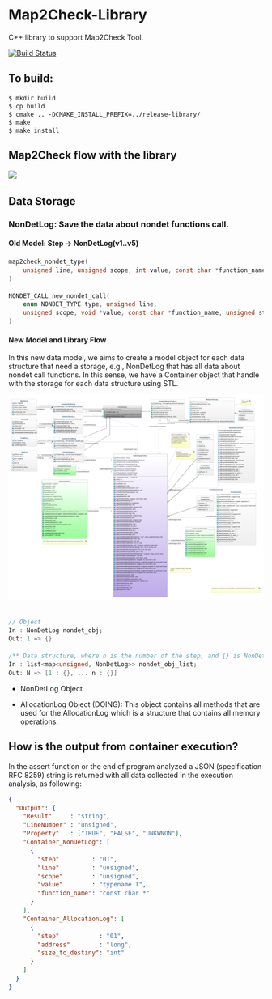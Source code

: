 # Map2Check-Library
C++ library to support Map2Check Tool.

[![Build Status](https://travis-ci.org/hbgit/map2check-library.svg?branch=master)](https://travis-ci.org/hbgit/map2check-library)

## To build:
```Console
$ mkdir build
$ cp build
$ cmake .. -DCMAKE_INSTALL_PREFIX=../release-library/
$ make
$ make install
```

<!-- Using https://mermaidjs.github.io/mermaid-live-editor -->

## Map2Check flow with the library

[![](https://mermaid.ink/img/eyJjb2RlIjoiZ3JhcGggTFIgICAgIFxuICAgIEFbQyBDb2RlXTo6OnNvbWVjbGFzcyAtLT4gQihDbGFuZylcbiAgICBzdWJncmFwaCBMTFZNIGJ1aWxkICAgIFxuICAgIEIgLS0-IENbQml0Y29kZS5iY10gICAgXG4gICAgZW5kXG4gICAgc3ViZ3JhcGggTWFwMkNoZWNrIFBBU1MgQ29kZSBUcmFuc2Zvcm1hdGlvblxuICAgIEMgLS0-IEMxKENoZWNrIENvZGUgUHJvZmlsZSlcbiAgICBDMSAtLT4gQzIoR2VuZXJhdGUgTWljcm8tY29kZSlcbiAgICBDMSAtLT4gQzMoQ29kZSBJbnN0cnVtZW50YXRpb24pXG4gICAgZW5kXG4gICAgc3ViZ3JhcGggRXhlY3V0aW9uIEFuYWx5c2lzXG4gICAgRChsaWJtYXAyY2hlY2suYSkgLS0-IEMyXG4gICAgRCAtLT4gQzMgICAgICAgIFxuICAgIEMyIC0tPkZbTmV3IEJpdGNvZGUuYmNdXG4gICAgQzMgLS0-RltOZXcgQml0Y29kZS5iY11cbiAgICBGLS0-RjEoRnV6emVyIFJ1bilcbiAgICBGMS0tPkZcbiAgICBGLS0-RjIoS0xFRSBSdW4pICBcbiAgICBGMi0tPkYgIFxuICAgIGVuZFxuICAgIHN1YmdyYXBoIFJlc3VsdCBBbmFseXNpc1xuICAgIEYtLT5HKENoZWNrIFByb3BlcnR5IExvZylcbiAgICBHLS0-RzF7Q2hlY2sgUmVzdWx0fVxuICAgIEcxLS0-RzJbVFJVRV06Ojpzb21lY2xhc3NcbiAgICBHMS0tPkczW0ZBTFNFXTo6OnNvbWVjbGFzc1xuICAgIEcxLS0-RzRbVU5LTk9XTl06Ojpzb21lY2xhc3NcbiAgICBlbmQgIFxuXG4gICAgY2xhc3NEZWYgc29tZWNsYXNzIGZpbGw6I2Y5Njtcblx0XHRcdFx0XHQiLCJtZXJtYWlkIjp7InRoZW1lIjoiZGVmYXVsdCJ9LCJ1cGRhdGVFZGl0b3IiOmZhbHNlfQ)](https://mermaid-js.github.io/mermaid-live-editor/#/edit/eyJjb2RlIjoiZ3JhcGggTFIgICAgIFxuICAgIEFbQyBDb2RlXTo6OnNvbWVjbGFzcyAtLT4gQihDbGFuZylcbiAgICBzdWJncmFwaCBMTFZNIGJ1aWxkICAgIFxuICAgIEIgLS0-IENbQml0Y29kZS5iY10gICAgXG4gICAgZW5kXG4gICAgc3ViZ3JhcGggTWFwMkNoZWNrIFBBU1MgQ29kZSBUcmFuc2Zvcm1hdGlvblxuICAgIEMgLS0-IEMxKENoZWNrIENvZGUgUHJvZmlsZSlcbiAgICBDMSAtLT4gQzIoR2VuZXJhdGUgTWljcm8tY29kZSlcbiAgICBDMSAtLT4gQzMoQ29kZSBJbnN0cnVtZW50YXRpb24pXG4gICAgZW5kXG4gICAgc3ViZ3JhcGggRXhlY3V0aW9uIEFuYWx5c2lzXG4gICAgRChsaWJtYXAyY2hlY2suYSkgLS0-IEMyXG4gICAgRCAtLT4gQzMgICAgICAgIFxuICAgIEMyIC0tPkZbTmV3IEJpdGNvZGUuYmNdXG4gICAgQzMgLS0-RltOZXcgQml0Y29kZS5iY11cbiAgICBGLS0-RjEoRnV6emVyIFJ1bilcbiAgICBGMS0tPkZcbiAgICBGLS0-RjIoS0xFRSBSdW4pICBcbiAgICBGMi0tPkYgIFxuICAgIGVuZFxuICAgIHN1YmdyYXBoIFJlc3VsdCBBbmFseXNpc1xuICAgIEYtLT5HKENoZWNrIFByb3BlcnR5IExvZylcbiAgICBHLS0-RzF7Q2hlY2sgUmVzdWx0fVxuICAgIEcxLS0-RzJbVFJVRV06Ojpzb21lY2xhc3NcbiAgICBHMS0tPkczW0ZBTFNFXTo6OnNvbWVjbGFzc1xuICAgIEcxLS0-RzRbVU5LTk9XTl06Ojpzb21lY2xhc3NcbiAgICBlbmQgIFxuXG4gICAgY2xhc3NEZWYgc29tZWNsYXNzIGZpbGw6I2Y5Njtcblx0XHRcdFx0XHQiLCJtZXJtYWlkIjp7InRoZW1lIjoiZGVmYXVsdCJ9LCJ1cGRhdGVFZGl0b3IiOmZhbHNlfQ)

## Data Storage

### NonDetLog: Save the data about nondet functions call.

#### **Old Model**: Step -> NonDetLog(v1..v5)

```C
map2check_nondet_type(
    unsigned line, unsigned scope, int value, const char *function_name
)

NONDET_CALL new_nondet_call(
    enum NONDET_TYPE type, unsigned line,
    unsigned scope, void *value, const char *function_name, unsigned step
)
```

#### **New Model and Library Flow**

In this new data model, we aims to create a model object for each data structure that need a storage, e.g., NonDetLog that has all data about nondet call functions. In this sense, we have a Container object that handle with the storage for each data structure using STL.

<center>
<img src="./docs/imgs/class-diagram.png">
</center>

```C++

// Object
In : NonDetLog nondet_obj;
Out: 1 => {} 

/** Data structure, where n is the number of the step, and {} is NonDetLog * object from that step **/
In : list<map<unsigned, NonDetLog>> nondet_obj_list;
Out: N => [1 : {}, ... n : {}] 

```

- NonDetLog Object

- AllocationLog Object (DOING): This object contains all methods that are used for the AllocationLog which is a structure that contains all memory operations.   


## How is the output from container execution?

In the assert function or the end of program analyzed a JSON (specification RFC 8259) string is returned with all data collected in the execution analysis, as following:

```json
{
  "Output": {
    "Result"     : "string",
    "LineNumber" : "unsigned",
    "Property"   : ["TRUE", "FALSE", "UNKWNON"],
    "Container_NonDetLog": [
      {
        "step"         : "01",
        "line"         : "unsigned",
        "scope"        : "unsigned",
        "value"        : "typename T",
        "function_name": "const char *"
      }
    ],
    "Container_AllocationLog": [
      {
        "step"           : "01",
        "address"        : "long",
        "size_to_destiny": "int"
      }
    ]
  }
}
```














